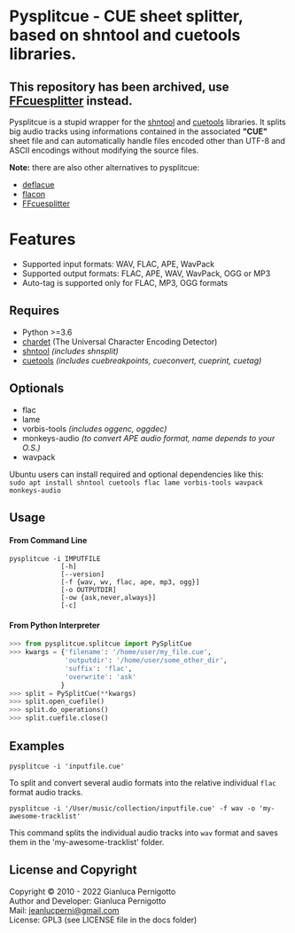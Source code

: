 # Pysplitcue - CUE sheet splitter, based on shntool and cuetools libraries. 

## This repository has been archived, use [FFcuesplitter](https://github.com/jeanslack/FFcuesplitter) instead.

Pysplitcue is a stupid wrapper for the 
[shntool](http://freshmeat.sourceforge.net/projects/shntool) 
and [cuetools](https://github.com/svend/cuetools) libraries.
It splits big audio tracks using informations contained in the associated
**"CUE"** sheet file and can automatically handle files encoded other than 
UTF-8 and ASCII encodings without modifying the source files.    

**Note:** there are also other alternatives to pysplitcue: 
- [deflacue](https://github.com/idlesign/deflacue)
- [flacon](https://github.com/flacon/flacon)
- [FFcuesplitter](https://github.com/jeanslack/FFcuesplitter)

# Features

- Supported input formats: WAV, FLAC, APE, WavPack
- Supported output formats: FLAC, APE, WAV, WavPack, OGG or MP3
- Auto-tag is supported only for FLAC, MP3, OGG formats

## Requires

- Python >=3.6
- [chardet](https://pypi.org/project/chardet/) (The Universal Character Encoding Detector)
- [shntool](http://freshmeat.sourceforge.net/projects/shntool) *(includes shnsplit)*
- [cuetools](https://github.com/svend/cuetools) *(includes cuebreakpoints, cueconvert, cueprint, cuetag)*

## Optionals
- flac 
- lame
- vorbis-tools *(includes oggenc, oggdec)*
- monkeys-audio  *(to convert APE audio format, name depends to your O.S.)*
- wavpack
 
Ubuntu users can install required and optional dependencies like this:   
`sudo apt install shntool cuetools flac lame vorbis-tools wavpack monkeys-audio`   

## Usage

#### From Command Line

```
pysplitcue -i IMPUTFILE
             [-h] 
             [--version]  
             [-f {wav, wv, flac, ape, mp3, ogg}] 
             [-o OUTPUTDIR] 
             [-ow {ask,never,always}] 
             [-c]
```

#### From Python Interpreter

```python
>>> from pysplitcue.splitcue import PySplitCue
>>> kwargs = {'filename': '/home/user/my_file.cue',
              'outputdir': '/home/user/some_other_dir',
              'suffix': 'flac',
              'overwrite': 'ask'
             }
>>> split = PySplitCue(**kwargs)
>>> split.open_cuefile()
>>> split.do_operations()
>>> split.cuefile.close()
```

## Examples

`pysplitcue -i 'inputfile.cue'`   

To split and convert several audio formats into the relative individual 
`flac` format audio tracks.    

`pysplitcue -i '/User/music/collection/inputfile.cue' -f wav -o 'my-awesome-tracklist'`   

This command splits the individual audio tracks into `wav` format 
and saves them in the 'my-awesome-tracklist' folder.   

## License and Copyright

Copyright © 2010 - 2022 Gianluca Pernigotto   
Author and Developer: Gianluca Pernigotto   
Mail: <jeanlucperni@gmail.com>   
License: GPL3 (see LICENSE file in the docs folder)


